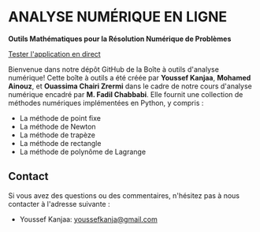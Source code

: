 # ANALYSE NUMÉRIQUE EN LIGNE
**Outils Mathématiques pour la Résolution Numérique de Problèmes**

[Tester l'application en direct](http://youssefkanjaa.pythonanywhere.com/)

Bienvenue dans notre dépôt GitHub de la Boîte à outils d'analyse numérique! Cette boîte à outils a été créée par **Youssef Kanjaa**, **Mohamed Ainouz**, et **Ouassima Chairi Zrermi** dans le cadre de notre cours d'analyse numérique encadré par **M. Fadil Chabbabi**. Elle fournit une collection de méthodes numériques implémentées en Python, y compris :


- La méthode de point fixe
- La méthode de Newton
- La méthode de trapèze
- La méthode de rectangle
- La méthode de polynôme de Lagrange



## Contact

Si vous avez des questions ou des commentaires, n'hésitez pas à nous contacter à l'adresse suivante :

- Youssef Kanjaa: youssefkanja@gmail.com

